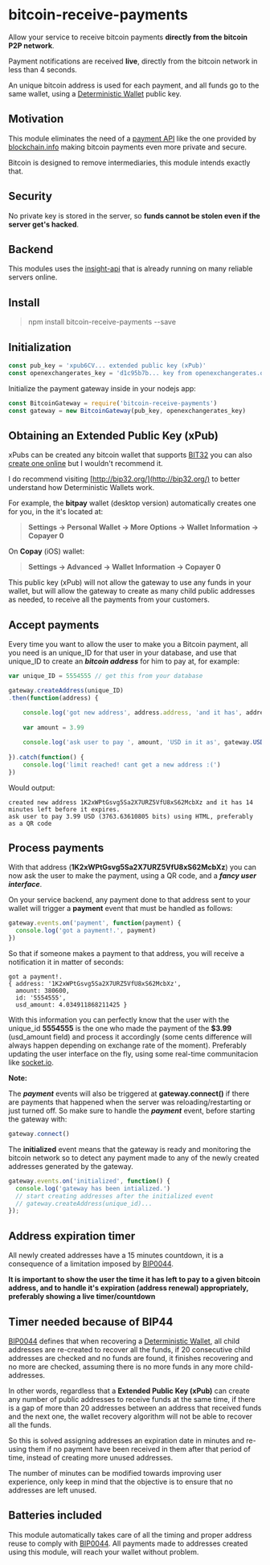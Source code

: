 bitcoin-receive-payments
===================
Allow your service to receive bitcoin payments **directly from the bitcoin P2P network**.

Payment notifications are received **live**, directly from the bitcoin network in less than 4 seconds.

An unique bitcoin address is used for each payment, and all funds go to the same wallet, using a [Deterministic Wallet](https://en.bitcoin.it/wiki/Deterministic_wallet) public key. 

Motivation
--
This module eliminates the need of a [payment API](https://blockchain.info/es/api/api_receive) like the one provided by [blockchain.info](https://blockchain.info/) making bitcoin payments even more private and secure.

Bitcoin is designed to remove intermediaries, this module intends exactly that.

Security
--

No private key is stored in the server, so **funds cannot be stolen even if the server get's hacked**.

Backend
--
This modules uses the [insight-api](https://github.com/bitpay/insight-api) that is already running on many reliable servers online.

Install
--------------------

> npm install bitcoin-receive-payments --save

Initialization
---

```javascript
const pub_key = 'xpub6CV... extended public key (xPub)'
const openexchangerates_key = 'd1c95b7b... key from openexchangerates.org' // to automatically convert USD amounts to BTC at real time rates
```

Initialize the payment gateway inside in your nodejs app:
```javascript
const BitcoinGateway = require('bitcoin-receive-payments')
const gateway = new BitcoinGateway(pub_key, openexchangerates_key)
```


Obtaining an Extended Public Key (xPub) 
----
xPubs can be created any bitcoin wallet that supports [BIT32](https://github.com/bitcoin/bips/blob/master/bip-0032.mediawiki) you can also [create one online](http://bip32.org/) but I wouldn't recommend it.

I do recommend visiting [http://bip32.org/](http://bip32.org/) to better understand how Deterministic Wallets work.

For example, the **bitpay** wallet (desktop version) automatically creates one for you, in the it's located at: 
> **Settings -> Personal Wallet -> More Options -> Wallet Information -> Copayer 0**

On **Copay** (iOS) wallet:
> **Settings -> Advanced -> Wallet Information -> Copayer 0**

This public key (xPub) will not allow the gateway to use any funds in your wallet, but will allow the gateway to create as many child public addresses as needed, to receive all the payments from your customers.

Accept payments
--

Every time you want to allow the user to make you a Bitcoin payment, all you need is an unique_ID for that user in your database, and use that unique_ID to create an ***bitcoin address*** for him to pay at, for example:

```javascript
var unique_ID = 5554555 // get this from your database

gateway.createAddress(unique_ID)
.then(function(address) {

    console.log('got new address', address.address, 'and it has', address.seconds_left / 60, 'minutes left before it expires.')
    
    var amount = 3.99
    
    console.log('ask user to pay ', amount, 'USD in it as', gateway.USDtoBIT(amount) + ' bits, using HTML, preferably as a QR code')
    
}).catch(function() {
    console.log('limit reached! cant get a new address :(')
})
```
Would output:
```
created new address 1K2xWPtGsvg5Sa2X7URZ5VfU8xS62McbXz and it has 14 minutes left before it expires.
ask user to pay 3.99 USD (3763.63610805 bits) using HTML, preferably as a QR code
```

Process payments
--

With that address (**1K2xWPtGsvg5Sa2X7URZ5VfU8xS62McbXz**) you can now ask the user to make the payment, using a QR code, and a ***fancy user interface***.

On your service backend, any payment done to that address sent to your wallet will trigger a **payment** event that must be handled as follows:
```javascript
gateway.events.on('payment', function(payment) {
  console.log('got a payment!.', payment)
})
```
So that if someone makes a payment to that address, you will receive a notification it in matter of seconds:
```
got a payment!. 
{ address: '1K2xWPtGsvg5Sa2X7URZ5VfU8xS62McbXz',
  amount: 380600,
  id: '5554555',
  usd_amount: 4.034911868211425 }
````

With this information you can perfectly know that the user with the unique_id **5554555** is the one who made the payment of the **$3.99** (usd_amount field) and process it accordingly (some cents difference will always happen depending on exchange rate of the moment). Preferably updating the user interface on the fly, using some real-time communitacion like [socket.io](https://socket.io/).

**Note:**

The ***payment*** events will also be triggered at **gateway.connect()** if there are payments that happened when the server was reloading/restarting or just turned off. So make sure to handle the ***payment*** event, before starting the gateway with:

```javascript
gateway.connect()
```

The **initialized** event means that the gateway is ready and monitoring the bitcoin network so to detect any payment made to any of the newly created addresses generated by the gateway. 

```javascript
gateway.events.on('initialized', function() {
  console.log('gateway has been intialized.')
  // start creating addresses after the initialized event
  // gateway.createAddress(unique_id)...
});
```

Address expiration timer
--

All newly created addresses have a 15 minutes countdown, it is a consequence of a limitation imposed by [BIP0044](https://github.com/bitcoin/bips/blob/master/bip-0044.mediawiki).

**It is important to show the user the time it has left to pay to a given bitcoin address, and to handle it's expiration (address renewal) appropriately, preferably showing a live timer/countdown**

Timer needed because of BIP44
--

[BIP0044](https://github.com/bitcoin/bips/blob/master/bip-0044.mediawiki) defines that when recovering a [Deterministic Wallet](https://en.bitcoin.it/wiki/Deterministic_wallet), all child addresses are re-created to recover all the funds, if 20 consecutive child addresses are checked and no funds are found, it finishes recovering and no more are checked, assuming there is no more funds in any more child-addresses.

In other words, regardless that a **Extended Public Key (xPub)** can create any number of public addresses to receive funds at the same time, if there is a gap of more than 20 addresses between an address that received funds and the next one, the wallet recovery algorithm will not be able to recover all the funds.

So this is solved assigning addresses an expiration date in minutes and re-using them if no payment have been received in them after that period of time, instead of creating more unused addresses.

The number of minutes can be modified towards improving user experience, only keep in mind that the objective is to ensure that no addresses are left unused.

Batteries included
--

This module automatically takes care of all the timing and proper address reuse to comply with [BIP0044](https://github.com/bitcoin/bips/blob/master/bip-0044.mediawiki). All payments made to addresses created using this module, will reach your wallet without problem.